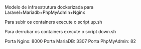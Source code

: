 Modelo de infraestrutura dockerizada para Laravel+Mariadb+PhpMyAdmin+Nginx

Para subir os containers execute o script up.sh

Para derrubar os containers execute o script down.sh

Porta Nginx: 8000
Porta MariaDB: 3307
Porta PhpMyAdmin: 82